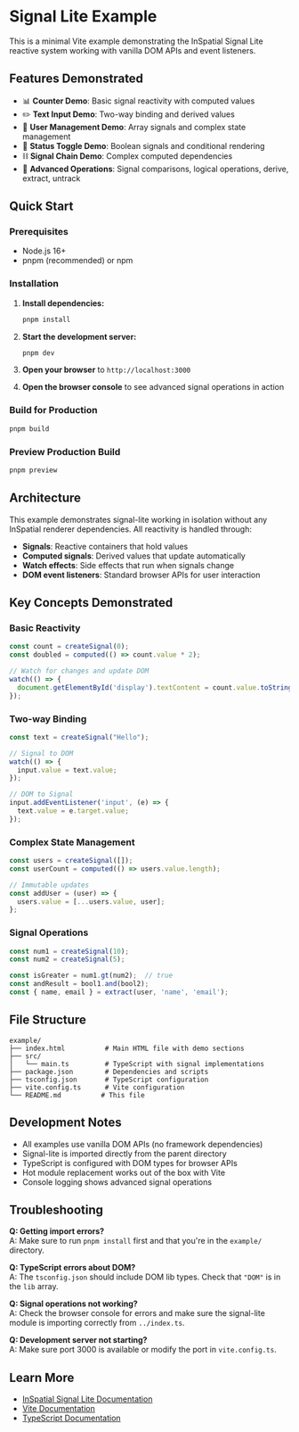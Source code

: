 # Signal Lite Example

This is a minimal Vite example demonstrating the InSpatial Signal Lite reactive system working with vanilla DOM APIs and event listeners.

## Features Demonstrated

- 📊 **Counter Demo**: Basic signal reactivity with computed values
- ✏️ **Text Input Demo**: Two-way binding and derived values  
- 👥 **User Management Demo**: Array signals and complex state management
- 🔄 **Status Toggle Demo**: Boolean signals and conditional rendering
- ⛓️ **Signal Chain Demo**: Complex computed dependencies
- 🔬 **Advanced Operations**: Signal comparisons, logical operations, derive, extract, untrack

## Quick Start

### Prerequisites

- Node.js 16+ 
- pnpm (recommended) or npm

### Installation

1. **Install dependencies:**
   ```bash
   pnpm install
   ```

2. **Start the development server:**
   ```bash
   pnpm dev
   ```

3. **Open your browser** to `http://localhost:3000`

4. **Open the browser console** to see advanced signal operations in action

### Build for Production

```bash
pnpm build
```

### Preview Production Build

```bash
pnpm preview
```

## Architecture

This example demonstrates signal-lite working in isolation without any InSpatial renderer dependencies. All reactivity is handled through:

- **Signals**: Reactive containers that hold values
- **Computed signals**: Derived values that update automatically
- **Watch effects**: Side effects that run when signals change
- **DOM event listeners**: Standard browser APIs for user interaction

## Key Concepts Demonstrated

### Basic Reactivity
```typescript
const count = createSignal(0);
const doubled = computed(() => count.value * 2);

// Watch for changes and update DOM
watch(() => {
  document.getElementById('display').textContent = count.value.toString();
});
```

### Two-way Binding
```typescript
const text = createSignal("Hello");

// Signal to DOM
watch(() => {
  input.value = text.value;
});

// DOM to Signal  
input.addEventListener('input', (e) => {
  text.value = e.target.value;
});
```

### Complex State Management
```typescript
const users = createSignal([]);
const userCount = computed(() => users.value.length);

// Immutable updates
const addUser = (user) => {
  users.value = [...users.value, user];
};
```

### Signal Operations
```typescript
const num1 = createSignal(10);
const num2 = createSignal(5);

const isGreater = num1.gt(num2);  // true
const andResult = bool1.and(bool2);
const { name, email } = extract(user, 'name', 'email');
```

## File Structure

```
example/
├── index.html          # Main HTML file with demo sections
├── src/
│   └── main.ts         # TypeScript with signal implementations
├── package.json        # Dependencies and scripts
├── tsconfig.json       # TypeScript configuration
├── vite.config.ts      # Vite configuration
└── README.md          # This file
```

## Development Notes

- All examples use vanilla DOM APIs (no framework dependencies)
- Signal-lite is imported directly from the parent directory
- TypeScript is configured with DOM types for browser APIs
- Hot module replacement works out of the box with Vite
- Console logging shows advanced signal operations

## Troubleshooting

**Q: Getting import errors?**  
A: Make sure to run `pnpm install` first and that you're in the `example/` directory.

**Q: TypeScript errors about DOM?**  
A: The `tsconfig.json` should include DOM lib types. Check that `"DOM"` is in the `lib` array.

**Q: Signal operations not working?**  
A: Check the browser console for errors and make sure the signal-lite module is importing correctly from `../index.ts`.

**Q: Development server not starting?**  
A: Make sure port 3000 is available or modify the port in `vite.config.ts`.

## Learn More

- [InSpatial Signal Lite Documentation](../README.md)
- [Vite Documentation](https://vitejs.dev/)
- [TypeScript Documentation](https://www.typescriptlang.org/) 